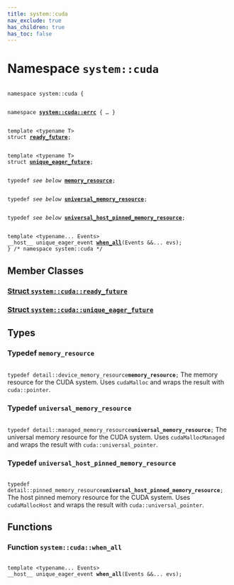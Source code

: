 ```yaml
---
title: system::cuda
nav_exclude: true
has_children: true
has_toc: false
---
```


# Namespace `system::cuda`

<code class="doxybook">
<span>namespace system::cuda {</span>
<br>
<span>namespace <b><a href="/api/namespaces/namespacesystem_1_1cuda_1_1errc.html">system::cuda::errc</a></b> { <i>…</i> }</span>
<br>
<span>template &lt;typename T&gt;</span>
<span>struct <b><a href="/api/classes/structsystem_1_1cuda_1_1ready__future.html">ready&#95;future</a></b>;</span>
<br>
<span>template &lt;typename T&gt;</span>
<span>struct <b><a href="/api/classes/structsystem_1_1cuda_1_1unique__eager__future.html">unique&#95;eager&#95;future</a></b>;</span>
<br>
<span>typedef <i>see below</i> <b><a href="/api/namespaces/namespacesystem_1_1cuda.html#typedef-memory_resource">memory&#95;resource</a></b>;</span>
<br>
<span>typedef <i>see below</i> <b><a href="/api/namespaces/namespacesystem_1_1cuda.html#typedef-universal_memory_resource">universal&#95;memory&#95;resource</a></b>;</span>
<br>
<span>typedef <i>see below</i> <b><a href="/api/namespaces/namespacesystem_1_1cuda.html#typedef-universal_host_pinned_memory_resource">universal&#95;host&#95;pinned&#95;memory&#95;resource</a></b>;</span>
<br>
<span>template &lt;typename... Events&gt;</span>
<span>__host__ unique_eager_event </span><span><b><a href="/api/namespaces/namespacesystem_1_1cuda.html#function-when_all">when&#95;all</a></b>(Events &&... evs);</span>
<span>} /* namespace system::cuda */</span>
</code>

## Member Classes

<h3 id="struct-system::cuda::ready_future">
<a href="/api/classes/structsystem_1_1cuda_1_1ready__future.html">Struct <code>system::cuda::ready&#95;future</code>
</a>
</h3>

<h3 id="struct-system::cuda::unique_eager_future">
<a href="/api/classes/structsystem_1_1cuda_1_1unique__eager__future.html">Struct <code>system::cuda::unique&#95;eager&#95;future</code>
</a>
</h3>


## Types

<h3 id="typedef-memory_resource">
Typedef <code>memory&#95;resource</code>
</h3>

<code class="doxybook">
<span>typedef detail::device_memory_resource<b>memory_resource</b>;</span></code>
The memory resource for the CUDA system. Uses <code>cudaMalloc</code> and wraps the result with <code>cuda::pointer</code>. 

<h3 id="typedef-universal_memory_resource">
Typedef <code>universal&#95;memory&#95;resource</code>
</h3>

<code class="doxybook">
<span>typedef detail::managed_memory_resource<b>universal_memory_resource</b>;</span></code>
The universal memory resource for the CUDA system. Uses <code>cudaMallocManaged</code> and wraps the result with <code>cuda::universal&#95;pointer</code>. 

<h3 id="typedef-universal_host_pinned_memory_resource">
Typedef <code>universal&#95;host&#95;pinned&#95;memory&#95;resource</code>
</h3>

<code class="doxybook">
<span>typedef detail::pinned_memory_resource<b>universal_host_pinned_memory_resource</b>;</span></code>
The host pinned memory resource for the CUDA system. Uses <code>cudaMallocHost</code> and wraps the result with <code>cuda::universal&#95;pointer</code>. 


## Functions

<h3 id="function-when_all">
Function <code>system::cuda::when&#95;all</code>
</h3>

<code class="doxybook">
<span>template &lt;typename... Events&gt;</span>
<span>__host__ unique_eager_event </span><span><b>when_all</b>(Events &&... evs);</span></code>

